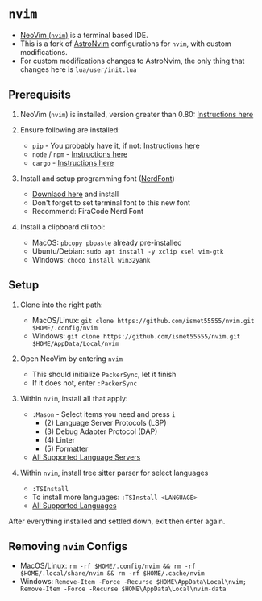 # `nvim`

- [NeoVim (`nvim`)](https://neovim.io/) is a terminal based IDE.
- This is a fork of [AstroNvim](https://github.com/AstroNvim/AstroNvim) configurations for `nvim`,
with custom modifications.
- For custom modifications changes to AstroNvim, the only thing that changes here is `lua/user/init.lua`


## Prerequisits

1. NeoVim (`nvim`) is installed, version greater than 0.80: [Instructions here](https://github.com/neovim/neovim/wiki/Installing-Neovim)

2. Ensure following are installed:
	- `pip` - You probably have it, if not: [Instructions here](https://pip.pypa.io/en/stable/installation/)
	- `node` / `npm` - [Instructions here](https://nodejs.org/en/)
	- `cargo` - [Instructions here](https://doc.rust-lang.org/cargo/getting-started/installation.html)

3. Install and setup programming font ([NerdFont](https://www.nerdfonts.com/))
     - [Downlaod here](https://www.nerdfonts.com/font-downloads) and install
     - Don't forget to set terminal font to this new font
     - Recommend: FiraCode Nerd Font
     
4. Install a clipboard cli tool:
    - MacOS: `pbcopy pbpaste` already pre-installed
    - Ubuntu/Debian: `sudo apt install -y xclip xsel vim-gtk`
    - Windows: `choco install win32yank`


## Setup

1. Clone into the right path:
    - MacOS/Linux: `git clone https://github.com/ismet55555/nvim.git $HOME/.config/nvim`
    - Windows: `git clone https://github.com/ismet55555/nvim.git $HOME/AppData/Local/nvim`

2. Open NeoVim by entering `nvim`
	- This should initialize `PackerSync`, let it finish
	- If it does not, enter `:PackerSync`

3. Within `nvim`, install all that apply:
	- `:Mason` - Select items you need and press `i`
		- (2) Language Server Protocols (LSP)
		- (3) Debug Adapter Protocol (DAP)
		- (4) Linter
		- (5) Formatter
	- [All Supported Language Servers](https://github.com/neovim/nvim-lspconfig/blob/master/doc/server_configurations.md)

4. Within `nvim`, install tree sitter parser for select languages
	- `:TSInstall`
	- To install more languages: `:TSInstall <LANGUAGE>`
	- [All Supported Languages](https://github.com/nvim-treesitter/nvim-treesitter#supported-languages)
	
After everything installed and settled down, exit then enter again.

## Removing `nvim` Configs

- MacOS/Linux: `rm -rf $HOME/.config/nvim && rm -rf $HOME/.local/share/nvim && rm -rf $HOME/.cache/nvim`
- Windows: `Remove-Item -Force -Recurse $HOME\AppData\Local\nvim; Remove-Item -Force -Recurse $HOME\AppData\Local\nvim-data`
